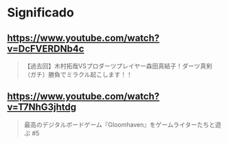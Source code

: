 # Significado

## https://www.youtube.com/watch?v=DcFVERDNb4c

> 【過去回】木村拓哉VSプロダーツプレイヤー森田真結子！ダーツ真剣（ガチ）勝負でミラクル起こします！！

## https://www.youtube.com/watch?v=T7NhG3jhtdg

> 最高のデジタルボードゲーム『Gloomhaven』をゲームライターたちと遊ぶ #5

